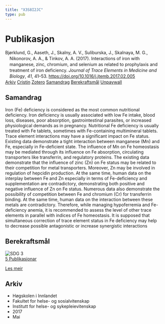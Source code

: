 ```yaml
---
title: "X3S8I2JC"
type: pub
---
```

<h1>Publikasjon</h1>
<article id="csl-bib-container-X3S8I2JC" class="csl-bib-container">
  <div class="csl-bib-body" style="line-height: 1.35; padding-left: 1em; text-indent:-1em;">
  <div class="csl-entry">Bj&#xF8;rklund, G., Aaseth, J., Skalny, A. V., Suliburska, J., Skalnaya, M. G., Nikonorov, A. A., &amp; Tinkov, A. A. (2017). Interactions of iron with manganese, zinc, chromium, and selenium as related to prophylaxis and treatment of iron deficiency. <i>Journal of Trace Elements in Medicine and Biology</i>, <i>41</i>, 41&#x2013;53. <a href="https://doi.org/10.1016/j.jtemb.2017.02.005">https://doi.org/10.1016/j.jtemb.2017.02.005</a></div>
</div>
  <div class="csl-bib-buttons">
    <a href="#taxonomy-article-X3S8I2JC" class="csl-bib-button">Arkiv</a>
    <a href="https://app.cristin.no/results/show.jsf?id=1468428" alt="Cristin URL" class="csl-bib-button">Cristin</a>
    <a href="http://zotero.org/groups/5402882/items/X3S8I2JC" alt="Zotero URL" class="csl-bib-button">Zotero</a>
    <a href="#abstract-article-X3S8I2JC" class="csl-bib-button">Samandrag</a>
    <a href="#sdg-article-X3S8I2JC" class="csl-bib-button">Berekraftsmål</a>
    <a href="https://doi.org/10.1016/j.jtemb.2017.02.005" class="csl-bib-button">Unpaywall</a>
  </div>
  <div id="csl-bib-meta-container-X3S8I2JC"></div>
</article>
<div id="csl-bib-meta-X3S8I2JC" class="csl-bib-meta">
  <article id="abstract-article-X3S8I2JC" class="abstract-article">
    <h1>Samandrag</h1>
    Iron (Fe) deficiency is considered as the most common nutritional deficiency. Iron deficiency is usually associated with low Fe intake, blood loss, diseases, poor absorption, gastrointestinal parasites, or increased physiological demands as in pregnancy. Nutritional Fe deficiency is usually treated with Fe tablets, sometimes with Fe-containing multimineral tablets. Trace element interactions may have a significant impact on Fe status. Existing data demonstrate a tight interaction between manganese (Mn) and Fe, especially in Fe-deficient state. The influence of Mn on Fe homeostasis may be mediated through its influence on Fe absorption, circulating transporters like transferrin, and regulatory proteins. The existing data demonstrate that the influence of zinc (Zn) on Fe status may be related to their competition for metal transporters. Moreover, Zn may be involved in regulation of hepcidin production. At the same time, human data on the interplay between Fe and Zn especially in terms of Fe-deficiency and supplementation are contradictory, demonstrating both positive and negative influence of Zn on Fe status. Numerous data also demonstrate the possibility of competition between Fe and chromium (Cr) for transferrin binding. At the same time, human data on the interaction between these metals are contradictory. Therefore, while managing hypoferremia and Fe-deficiency anemia, it is recommended to assess the level of other trace elements in parallel with indices of Fe homeostasis. It is supposed that simultaneous correction of trace element status in Fe deficiency may help to decrease possible antagonistic or increase synergistic interactions
  </article>
  <article id="sdg-article-X3S8I2JC" class="sdg-article">
    <h1>Berekraftsmål</h1>
    <div class="sdg-container"><div id="sdg3" class="sdg"> <img src="{{< params subfolder >}}images/sdg/sdg03_no.png" class="image" alt="SDG 3"> <div class="sdg-overlay"> <a href="{{< params subfolder >}}no/archive/?sdg=3#archive" class="sdg-publication-count"><span>5</span> Publikasjonar</a> <p><a href="NA" class="sdg-read-more">Les meir</a></p> </div> </div></div>
  </article>
  <article id="taxonomy-article-X3S8I2JC" class="taxonomy-article">
    <h1>Arkiv</h1>
    <ul>
      <li>Høgskolen i Innlandet</li>
      <li>Fakultet for helse- og sosialvitenskap</li>
      <li>Institutt for helse- og sykepleievitenskap</li>
      <li>2017</li>
      <li>Mai</li>
    </ul>
  </article>
</div>
